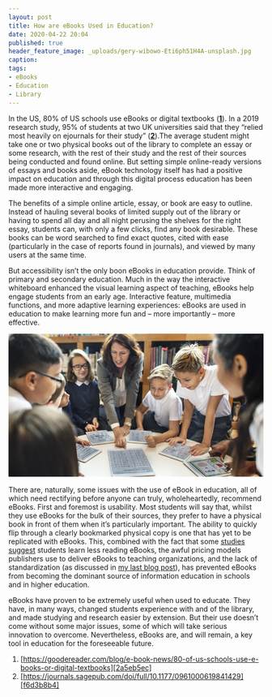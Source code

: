 ```yaml
---
layout: post
title: How are eBooks Used in Education?
date: 2020-04-22 20:04
published: true
header_feature_image: _uploads/gery-wibowo-Eti6ph51H4A-unsplash.jpg
caption:
tags:
- eBooks
- Education
- Library
---
```


In the US, 80% of US schools use eBooks or digital textbooks (**[1][7dd2fa81]**). In a 2019 research study, 95% of students at two UK universities said that they “relied most heavily on ejournals for their study” (**[2][e6038155]**).The average student might take one or two physical books out of the library to complete an essay or some research, with the rest of their study and the rest of their sources being conducted and found online. But setting simple online-ready versions of essays and books aside, eBook technology itself has had a positive impact on education and through this digital process education has been made more interactive and engaging.

  [7dd2fa81]: https://goodereader.com/blog/e-book-news/80-of-us-schools-use-e-books-or-digital-textbooks "Link"
  [e6038155]: https://journals.sagepub.com/doi/full/10.1177/0961000619841429 "Link"

The benefits of a simple online article, essay, or book are easy to outline. Instead of hauling several books of limited supply out of the library or having to spend all day and all night perusing the shelves for the right essay, students can, with only a few clicks, find any book desirable. These books can be word searched to find exact quotes, cited with ease (particularly in the case of reports found in journals), and viewed by many users at the same time.

But accessibility isn’t the only boon eBooks in education provide. Think of primary and secondary education. Much in the way the interactive whiteboard enhanced the visual learning aspect of teaching, eBooks help engage students from an early age. Interactive feature, multimedia functions, and more adaptive learning experiences: eBooks are used in education to make learning more fun and – more importantly – more effective.

[![eBooks in use in a classroom](/_uploads/free-ebook-to-be-or-not-to-be-the-new-challenges-of-educational-epublishing.jpg)](//_uploads/free-ebook-to-be-or-not-to-be-the-new-challenges-of-educational-epublishing.jpg)

There are, naturally, some issues with the use of eBook in education, all of which need rectifying before anyone can truly, wholeheartedly, recommend eBooks. First and foremost is usability. Most students will say that, whilst they use eBooks for the bulk of their sources, they prefer to have a physical book in front of them when it’s particularly important. The ability to quickly flip through a clearly bookmarked physical copy is one that has yet to be replicated with eBooks. This, combined with the fact that some [studies suggest][a71522bb] students learn less reading eBooks, the awful pricing models publishers use to deliver eBooks to teaching organizations, and the lack of standardization (as discussed in [my last blog post][a4192496]), has prevented eBooks from becoming the dominant source of information education in schools and in higher education.

  [a71522bb]: https://www.huffpost.com/entry/print-ebooks-studies_n_6762674 "Link"
  [a4192496]: https://christopher-rodrigues.github.io/2020/04/21/ebook-formats/ "Link"

eBooks have proven to be extremely useful when used to educate. They have, in many ways, changed students experience with and of the library, and made studying and research easier by extension. But their use doesn’t come without some major issues, some of which will take serious innovation to overcome. Nevertheless, eBooks are, and will remain, a key tool in education for the foreseeable future.

1. [https://goodereader.com/blog/e-book-news/80-of-us-schools-use-e-books-or-digital-textbooks][2a5eb5ec]
2. [https://journals.sagepub.com/doi/full/10.1177/0961000619841429][f6d3b8b4]

  [2a5eb5ec]: https://goodereader.com/blog/e-book-news/80-of-us-schools-use-e-books-or-digital-textbooks "Link"
  [f6d3b8b4]: https://journals.sagepub.com/doi/full/10.1177/0961000619841429 "Link"
